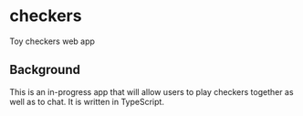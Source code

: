# checkers
Toy checkers web app

## Background
This is an in-progress app that will allow users to play checkers together as well as to chat. It is written in TypeScript.
